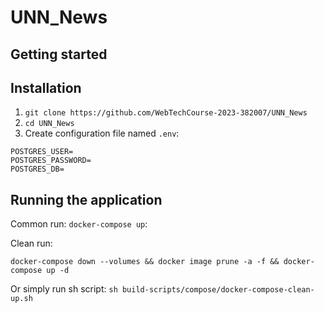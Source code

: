 # UNN_News

## Getting started

Installation
-----------

1. `git clone https://github.com/WebTechCourse-2023-382007/UNN_News`
2. `cd UNN_News`
3. Create configuration file named `.env`:

```
POSTGRES_USER=
POSTGRES_PASSWORD=
POSTGRES_DB=
```

Running the application
-----------

Common run:
`docker-compose up`:

Clean run:


```
docker-compose down --volumes && docker image prune -a -f && docker-compose up -d
```

Or simply run sh script: `sh build-scripts/compose/docker-compose-clean-up.sh`
